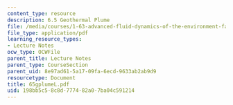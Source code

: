 ```yaml
---
content_type: resource
description: 6.5 Geothermal Plume
file: /media/courses/1-63-advanced-fluid-dynamics-of-the-environment-fall-2002/198bb5c58c8d777482a07ba04c591214_65gplumeL.pdf
file_type: application/pdf
learning_resource_types:
- Lecture Notes
ocw_type: OCWFile
parent_title: Lecture Notes
parent_type: CourseSection
parent_uid: 8e97ad61-5a17-09fa-6ecd-9633ab2ab9d9
resourcetype: Document
title: 65gplumeL.pdf
uid: 198bb5c5-8c8d-7774-82a0-7ba04c591214
---
```


